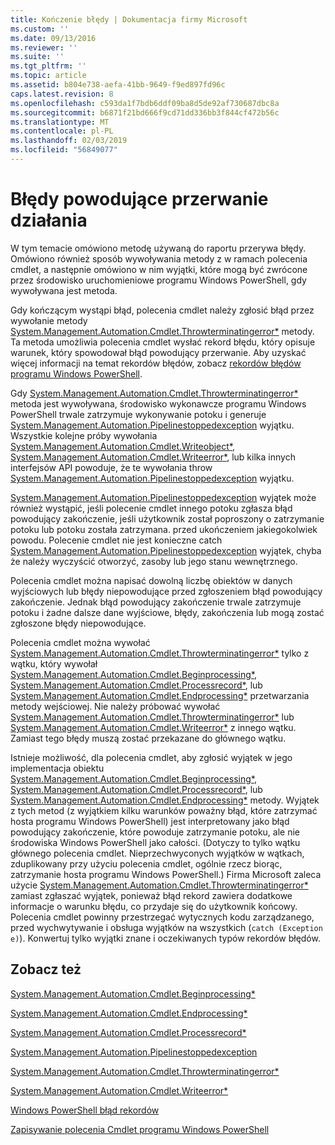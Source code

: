 ```yaml
---
title: Kończenie błędy | Dokumentacja firmy Microsoft
ms.custom: ''
ms.date: 09/13/2016
ms.reviewer: ''
ms.suite: ''
ms.tgt_pltfrm: ''
ms.topic: article
ms.assetid: b804e738-aefa-41bb-9649-f9ed897fd96c
caps.latest.revision: 8
ms.openlocfilehash: c593da1f7bdb6ddf09ba8d5de92af730687dbc8a
ms.sourcegitcommit: b6871f21bd666f9cd71dd336bb3f844cf472b56c
ms.translationtype: MT
ms.contentlocale: pl-PL
ms.lasthandoff: 02/03/2019
ms.locfileid: "56849077"
---
```

# <a name="terminating-errors"></a>Błędy powodujące przerwanie działania

W tym temacie omówiono metodę używaną do raportu przerywa błędy. Omówiono również sposób wywoływania metody z w ramach polecenia cmdlet, a następnie omówiono w nim wyjątki, które mogą być zwrócone przez środowisko uruchomieniowe programu Windows PowerShell, gdy wywoływana jest metoda.

Gdy kończącym wystąpi błąd, polecenia cmdlet należy zgłosić błąd przez wywołanie metody [System.Management.Automation.Cmdlet.Throwterminatingerror*](/dotnet/api/System.Management.Automation.Cmdlet.ThrowTerminatingError) metody. Ta metoda umożliwia polecenia cmdlet wysłać rekord błędu, który opisuje warunek, który spowodował błąd powodujący przerwanie. Aby uzyskać więcej informacji na temat rekordów błędów, zobacz [rekordów błędów programu Windows PowerShell](./windows-powershell-error-records.md).

Gdy [System.Management.Automation.Cmdlet.Throwterminatingerror*](/dotnet/api/System.Management.Automation.Cmdlet.ThrowTerminatingError) metoda jest wywoływana, środowisko wykonawcze programu Windows PowerShell trwale zatrzymuje wykonywanie potoku i generuje [ System.Management.Automation.Pipelinestoppedexception](/dotnet/api/System.Management.Automation.PipelineStoppedException) wyjątku. Wszystkie kolejne próby wywołania [System.Management.Automation.Cmdlet.Writeobject*](/dotnet/api/System.Management.Automation.Cmdlet.WriteObject), [System.Management.Automation.Cmdlet.Writeerror*](/dotnet/api/System.Management.Automation.Cmdlet.WriteError), lub kilka innych interfejsów API powoduje, że te wywołania throw [System.Management.Automation.Pipelinestoppedexception](/dotnet/api/System.Management.Automation.PipelineStoppedException) wyjątku.

[System.Management.Automation.Pipelinestoppedexception](/dotnet/api/System.Management.Automation.PipelineStoppedException) wyjątek może również wystąpić, jeśli polecenie cmdlet innego potoku zgłasza błąd powodujący zakończenie, jeśli użytkownik został poproszony o zatrzymanie potoku lub potoku została zatrzymana. przed ukończeniem jakiegokolwiek powodu. Polecenie cmdlet nie jest konieczne catch [System.Management.Automation.Pipelinestoppedexception](/dotnet/api/System.Management.Automation.PipelineStoppedException) wyjątek, chyba że należy wyczyścić otworzyć, zasoby lub jego stanu wewnętrznego.

Polecenia cmdlet można napisać dowolną liczbę obiektów w danych wyjściowych lub błędy niepowodujące przed zgłoszeniem błąd powodujący zakończenie. Jednak błąd powodujący zakończenie trwale zatrzymuje potoku i żadne dalsze dane wyjściowe, błędy, zakończenia lub mogą zostać zgłoszone błędy niepowodujące.

Polecenia cmdlet można wywołać [System.Management.Automation.Cmdlet.Throwterminatingerror*](/dotnet/api/System.Management.Automation.Cmdlet.ThrowTerminatingError) tylko z wątku, który wywołał [System.Management.Automation.Cmdlet.Beginprocessing*](/dotnet/api/System.Management.Automation.Cmdlet.BeginProcessing), [ System.Management.Automation.Cmdlet.Processrecord*](/dotnet/api/System.Management.Automation.Cmdlet.ProcessRecord), lub [System.Management.Automation.Cmdlet.Endprocessing*](/dotnet/api/System.Management.Automation.Cmdlet.EndProcessing) przetwarzania metody wejściowej. Nie należy próbować wywołać [System.Management.Automation.Cmdlet.Throwterminatingerror*](/dotnet/api/System.Management.Automation.Cmdlet.ThrowTerminatingError) lub [System.Management.Automation.Cmdlet.Writeerror*](/dotnet/api/System.Management.Automation.Cmdlet.WriteError) z innego wątku. Zamiast tego błędy muszą zostać przekazane do głównego wątku.

Istnieje możliwość, dla polecenia cmdlet, aby zgłosić wyjątek w jego implementacja obiektu [System.Management.Automation.Cmdlet.Beginprocessing*](/dotnet/api/System.Management.Automation.Cmdlet.BeginProcessing), [System.Management.Automation.Cmdlet.Processrecord*](/dotnet/api/System.Management.Automation.Cmdlet.ProcessRecord), lub [System.Management.Automation.Cmdlet.Endprocessing*](/dotnet/api/System.Management.Automation.Cmdlet.EndProcessing) metody. Wyjątek z tych metod (z wyjątkiem kilku warunków poważny błąd, które zatrzymać hosta programu Windows PowerShell) jest interpretowany jako błąd powodujący zakończenie, które powoduje zatrzymanie potoku, ale nie środowiska Windows PowerShell jako całości. (Dotyczy to tylko wątku głównego polecenia cmdlet. Nieprzechwyconych wyjątków w wątkach, zduplikowany przy użyciu polecenia cmdlet, ogólnie rzecz biorąc, zatrzymanie hosta programu Windows PowerShell.) Firma Microsoft zaleca użycie [System.Management.Automation.Cmdlet.Throwterminatingerror*](/dotnet/api/System.Management.Automation.Cmdlet.ThrowTerminatingError) zamiast zgłaszać wyjątek, ponieważ błąd rekord zawiera dodatkowe informacje o warunku błędu, co przydaje się do użytkownik końcowy. Polecenia cmdlet powinny przestrzegać wytycznych kodu zarządzanego, przed wychwytywanie i obsługa wyjątków na wszystkich (`catch (Exception e)`). Konwertuj tylko wyjątki znane i oczekiwanych typów rekordów błędów.

## <a name="see-also"></a>Zobacz też

[System.Management.Automation.Cmdlet.Beginprocessing*](/dotnet/api/System.Management.Automation.Cmdlet.BeginProcessing)

[System.Management.Automation.Cmdlet.Endprocessing*](/dotnet/api/System.Management.Automation.Cmdlet.EndProcessing)

[System.Management.Automation.Cmdlet.Processrecord*](/dotnet/api/System.Management.Automation.Cmdlet.ProcessRecord)

[System.Management.Automation.Pipelinestoppedexception](/dotnet/api/System.Management.Automation.PipelineStoppedException)

[System.Management.Automation.Cmdlet.Throwterminatingerror*](/dotnet/api/System.Management.Automation.Cmdlet.ThrowTerminatingError)

[System.Management.Automation.Cmdlet.Writeerror*](/dotnet/api/System.Management.Automation.Cmdlet.WriteError)

[Windows PowerShell błąd rekordów](./windows-powershell-error-records.md)

[Zapisywanie polecenia Cmdlet programu Windows PowerShell](./writing-a-windows-powershell-cmdlet.md)

